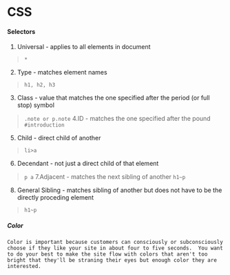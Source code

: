 # CSS

#### Selectors

1. Universal - applies to all elements in document 
> `*`
2. Type - matches element names
> `h1, h2, h3`
3. Class - value that matches the one specified after the period (or full stop) symbol 
> `.note or p.note`
4.ID - matches the one specified after the pound
> `#introduction`
5. Child - direct child of another
> `li>a`
6. Decendant - not just a direct child of that element
> `p a`
7.Adjacent - matches the next sibling of another
> `h1~p`
8. General Sibling - matches sibling of another but does not have to be the directly proceding element
> `h1~p`

##### Color

`Color is important because customers can consciously or subconsciously choose if they like your site in about four to five seconds.  You want to do your best to make the site flow with colors that aren't too bright that they'll be straning their eyes but enough color they are interested.`
